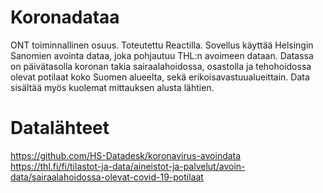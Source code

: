# Koronadataa
ONT toiminnallinen osuus. Toteutettu Reactilla.
Sovellus käyttää Helsingin Sanomien avointa dataa, joka pohjautuu THL:n avoimeen dataan. Datassa on päivätasolla koronan takia sairaalahoidossa, osastolla ja tehohoidossa olevat potilaat koko Suomen alueelta, sekä erikoisavastuualueittain. Data sisältää myös kuolemat mittauksen alusta lähtien.

# Datalähteet
https://github.com/HS-Datadesk/koronavirus-avoindata
https://thl.fi/fi/tilastot-ja-data/aineistot-ja-palvelut/avoin-data/sairaalahoidossa-olevat-covid-19-potilaat
